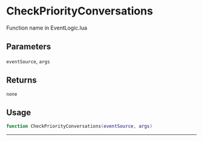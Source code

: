 # CheckPriorityConversations
Function name in EventLogic.lua
## Parameters
`eventSource`, `args`
## Returns
`none`
## Usage
```lua
function CheckPriorityConversations(eventSource, args)
```
---
